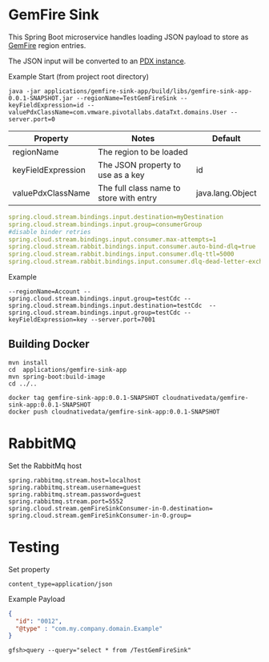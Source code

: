 # GemFire Sink

This Spring Boot microservice handles loading JSON payload to store 
as [GemFire](https://tanzu.vmware.com/gemfire) region entries.

The JSON input will be converted to an [PDX instance](https://gemfire.docs.pivotal.io/94/geode/developing/data_serialization/gemfire_pdx_serialization.html).


Example Start (from project root directory)

```shell script
java -jar applications/gemfire-sink-app/build/libs/gemfire-sink-app-0.0.1-SNAPSHOT.jar --regionName=TestGemFireSink --keyFieldExpression=id --valuePdxClassName=com.vmware.pivotallabs.dataTxt.domains.User --server.port=0
```


Property           | Notes                                      | Default
-----------------  | ------------------------------------------ | ----------------------
regionName         | The region to be loaded                    | 
keyFieldExpression | The JSON property to use as a key          | id
valuePdxClassName  | The full class name to store with entry    | java.lang.Object



```yaml
spring.cloud.stream.bindings.input.destination=myDestination
spring.cloud.stream.bindings.input.group=consumerGroup
#disable binder retries
spring.cloud.stream.bindings.input.consumer.max-attempts=1
spring.cloud.stream.rabbit.bindings.input.consumer.auto-bind-dlq=true
spring.cloud.stream.rabbit.bindings.input.consumer.dlq-ttl=5000
spring.cloud.stream.rabbit.bindings.input.consumer.dlq-dead-letter-exchange=
```

Example

```shell
--regionName=Account --spring.cloud.stream.bindings.input.group=testCdc --spring.cloud.stream.bindings.input.destination=testCdc  --spring.cloud.stream.bindings.input.group=testCdc --keyFieldExpression=key --server.port=7001
```


## Building Docker

```shell
mvn install
cd  applications/gemfire-sink-app
mvn spring-boot:build-image
cd ../..
```


```shell
docker tag gemfire-sink-app:0.0.1-SNAPSHOT cloudnativedata/gemfire-sink-app:0.0.1-SNAPSHOT
docker push cloudnativedata/gemfire-sink-app:0.0.1-SNAPSHOT
```

# RabbitMQ

Set the RabbitMq host
```properties
spring.rabbitmq.stream.host=localhost
spring.rabbitmq.stream.username=guest
spring.rabbitmq.stream.password=guest
spring.rabbitmq.stream.port=5552
spring.cloud.stream.gemFireSinkConsumer-in-0.destination=
spring.cloud.stream.gemFireSinkConsumer-in-0.group=
```

# Testing

Set property

```properties
content_type=application/json
```


Example Payload

```json
{
  "id": "0012",
  "@type" : "com.my.company.domain.Example"
}
```

```shell
gfsh>query --query="select * from /TestGemFireSink"
```

